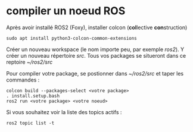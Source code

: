 # compiler un noeud ROS

Après avoir installé ROS2 (Foxy), installer colcon (**col**lective **con**struction)

``sudo apt install python3-colcon-common-extensions``

Créer un nouveau workspace (le nom importe peu, par exemple *ros2*). Y créer un nouveau répertoire *src*. Tous vos packages se situeront dans ce reptoire *~/ros2/src*

Pour compiler votre package, se postionner dans *~/ros2/src* et taper les commandes :

~~~~
colcon build --packages-select <votre package>
. install.setup.bash
ros2 run <votre package> <votre noeud>
~~~~

Si vous souhaitez voir la liste des topics actifs :

``ros2 topic list -t``
